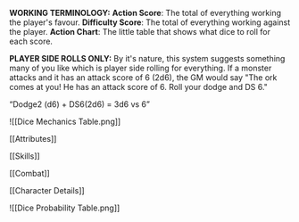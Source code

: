 **WORKING TERMINOLOGY:** **Action Score**: The total of everything working the player's favour. **Difficulty Score**: The total of everything working against the player. **Action Chart**: The little table that shows what dice to roll for each score.

**PLAYER SIDE ROLLS ONLY:** By it's nature, this system suggests something many of you like which is player side rolling for everything. If a monster attacks and it has an attack score of 6 (2d6), the GM would say "The ork comes at you! He has an attack score of 6. Roll your dodge and DS 6."

“Dodge2 (d6) + DS6(2d6) = 3d6 vs 6”

![[Dice Mechanics Table.png]]

[[Attributes]]

[[Skills]]

[[Combat]]

[[Character Details]]

![[Dice Probability Table.png]]